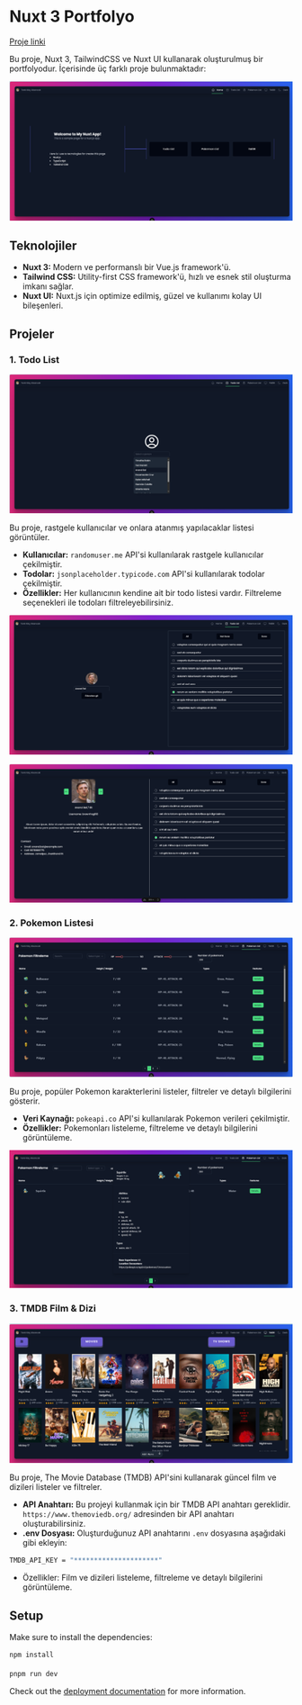 # Nuxt 3 Portfolyo
[Proje linki]([mynuxtportfolyo.netlify.app](https://mynuxtportfolyo.netlify.app/))

Bu proje, Nuxt 3, TailwindCSS ve Nuxt UI kullanarak oluşturulmuş bir portfolyodur. İçerisinde üç farklı proje bulunmaktadır:

![Ana ekran](public/screenshots/mainscreen.png)

## Teknolojiler

- **Nuxt 3:** Modern ve performanslı bir Vue.js framework'ü.
- **Tailwind CSS:** Utility-first CSS framework'ü, hızlı ve esnek stil oluşturma imkanı sağlar.
- **Nuxt UI:** Nuxt.js için optimize edilmiş, güzel ve kullanımı kolay UI bileşenleri.

## Projeler

### 1. Todo List

![Todo list ana ekran](public/screenshots/todoscreen/select.png)

Bu proje, rastgele kullanıcılar ve onlara atanmış yapılacaklar listesi görüntüler.

- **Kullanıcılar:** `randomuser.me` API'si kullanılarak rastgele kullanıcılar çekilmiştir.
- **Todolar:** `jsonplaceholder.typicode.com` API'si kullanılarak todolar çekilmiştir.
- **Özellikler:** Her kullanıcının kendine ait bir todo listesi vardır. Filtreleme seçenekleri ile todoları filtreleyebilirsiniz.

![Todo list ana ekran](public/screenshots/todoscreen/viewtodos.png)

![Todo list ana ekran](public/screenshots/todoscreen/details.png)

### 2. Pokemon Listesi

![Pokemon List Ana ekran](public/screenshots/pokemonscreen/main.png)

Bu proje, popüler Pokemon karakterlerini listeler, filtreler ve detaylı bilgilerini gösterir.

- **Veri Kaynağı:** `pokeapi.co` API'si kullanılarak Pokemon verileri çekilmiştir.
- **Özellikler:** Pokemonları listeleme, filtreleme ve detaylı bilgilerini görüntüleme.

![Pokemon List Ana ekran](public/screenshots/pokemonscreen/details.png)

### 3. TMDB Film & Dizi

![TMDB Ana Ekran](public/screenshots/tmdbscreen/mainscreen.png)

Bu proje, The Movie Database (TMDB) API'sini kullanarak güncel film ve dizileri listeler ve filtreler.

- **API Anahtarı:** Bu projeyi kullanmak için bir TMDB API anahtarı gereklidir.  `https://www.themoviedb.org/` adresinden bir API anahtarı oluşturabilirsiniz.
- **.env Dosyası:** Oluşturduğunuz API anahtarını `.env` dosyasına aşağıdaki gibi ekleyin:

```bash
TMDB_API_KEY = "*********************"
```
- Özellikler: Film ve dizileri listeleme, filtreleme ve detaylı bilgilerini görüntüleme.

## Setup

Make sure to install the dependencies:

```bash
npm install

pnpm run dev
```

Check out the [deployment documentation](https://nuxt.com/docs/getting-started/deployment) for more information.
